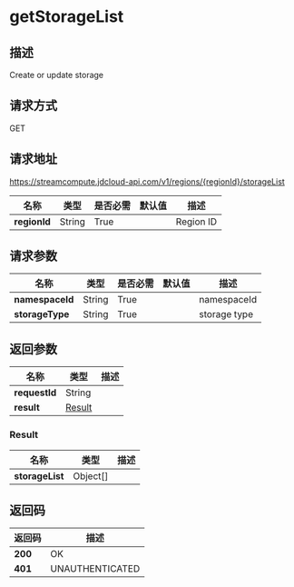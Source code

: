 # getStorageList


## 描述
Create or update storage

## 请求方式
GET

## 请求地址
https://streamcompute.jdcloud-api.com/v1/regions/{regionId}/storageList

|名称|类型|是否必需|默认值|描述|
|---|---|---|---|---|
|**regionId**|String|True||Region ID|

## 请求参数
|名称|类型|是否必需|默认值|描述|
|---|---|---|---|---|
|**namespaceId**|String|True||namespaceId|
|**storageType**|String|True||storage type|


## 返回参数
|名称|类型|描述|
|---|---|---|
|**requestId**|String||
|**result**|[Result](##Result)||


### <a name="Result">Result</a>
|名称|类型|描述|
|---|---|---|
|**storageList**|Object[]||

## 返回码
|返回码|描述|
|---|---|
|**200**|OK|
|**401**|UNAUTHENTICATED|
